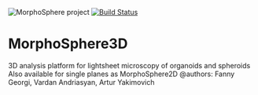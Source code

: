 ![MorphoSphere project](http://morphosphere.github.io/img/Logo_A_txt_aside.png)
[![Build Status](https://travis-ci.org/morphosphere/MorphoSphere3D.svg?branch=master)](https://travis-ci.org/morphosphere/MorphoSphere3D)

# MorphoSphere3D


3D analysis platform for lightsheet microscopy of organoids and spheroids
Also available for single planes as MorphoSphere2D
@authors: Fanny Georgi, Vardan Andriasyan, Artur Yakimovich
